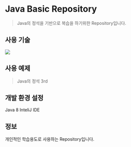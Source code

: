# Java Basic Repository
> Java의 정석을 기반으로 복습을 하기위한 Repository입니다.

## 사용 기술
<img src="https://img.shields.io/badge/JAVA-007396?style=for-the-badge&logo=Java&logoColor=white"></br>

## 사용 예제

> Java의 정석 3rd

## 개발 환경 설정

Java 8
InteliJ IDE

## 정보
개인적인 학습용도로 사용하는 Repository입니다.